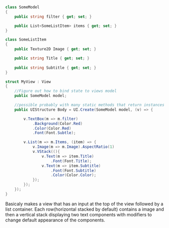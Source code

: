 ```csharp

class SomeModel
{
    public string filter { get; set; }

    public List<SomeListItem> items { get; set; }
}

class SomeListItem
{
    public Texture2D Image { get; set; }

    public string Title { get; set; }
    
    public string Subtitle { get; set; }
}

struct MyView : View
{
    //Figure out how to bind state to views model
    public SomeModel model;

    //possible probably with many static methods that return instances
    public UIStructure Body = UI.Create(SomeModel model, (v) => {

        v.TextBox(m => m.filter)
            .Background(Color.Red)
            .Color(Color.Red)
            .Font(Font.Subtle);

        v.List(m => m.Items, (item) => {
            v.Image(m => m.Image).AspectRatio(1)
            v.VStack((){
                v.Text(m => item.Title)
                    .Font(Font.Title);
                v.Text(m => item.Subtitle)
                    .Font(Font.Subtitle)
                    .Color(Color.Color);
            });
        });
    });
}

```

Basicaly makes a view that has an input at the top of the view followed by a list container. Each row(horizontal stacked by default) contains a image and then a vertical stack displaying two text components with modifiers to change default appearance of the components.